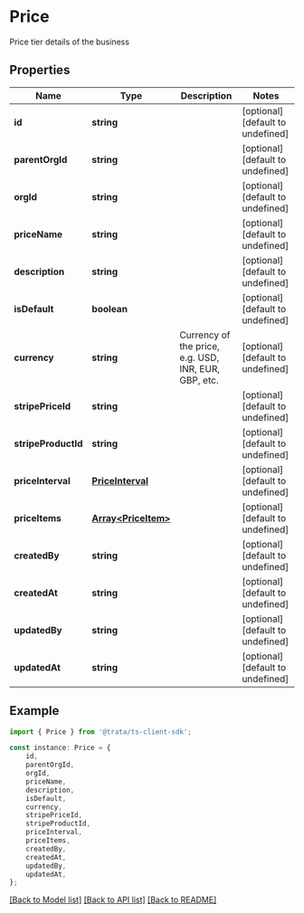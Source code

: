 # Price

Price tier details of the business

## Properties

Name | Type | Description | Notes
------------ | ------------- | ------------- | -------------
**id** | **string** |  | [optional] [default to undefined]
**parentOrgId** | **string** |  | [optional] [default to undefined]
**orgId** | **string** |  | [optional] [default to undefined]
**priceName** | **string** |  | [optional] [default to undefined]
**description** | **string** |  | [optional] [default to undefined]
**isDefault** | **boolean** |  | [optional] [default to undefined]
**currency** | **string** | Currency of the price, e.g. USD, INR, EUR, GBP, etc. | [optional] [default to undefined]
**stripePriceId** | **string** |  | [optional] [default to undefined]
**stripeProductId** | **string** |  | [optional] [default to undefined]
**priceInterval** | [**PriceInterval**](PriceInterval.md) |  | [optional] [default to undefined]
**priceItems** | [**Array&lt;PriceItem&gt;**](PriceItem.md) |  | [optional] [default to undefined]
**createdBy** | **string** |  | [optional] [default to undefined]
**createdAt** | **string** |  | [optional] [default to undefined]
**updatedBy** | **string** |  | [optional] [default to undefined]
**updatedAt** | **string** |  | [optional] [default to undefined]

## Example

```typescript
import { Price } from '@trata/ts-client-sdk';

const instance: Price = {
    id,
    parentOrgId,
    orgId,
    priceName,
    description,
    isDefault,
    currency,
    stripePriceId,
    stripeProductId,
    priceInterval,
    priceItems,
    createdBy,
    createdAt,
    updatedBy,
    updatedAt,
};
```

[[Back to Model list]](../README.md#documentation-for-models) [[Back to API list]](../README.md#documentation-for-api-endpoints) [[Back to README]](../README.md)

